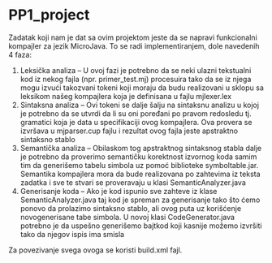 # PP1_project

Zadatak koji nam je dat sa ovim projektom jeste da se napravi funkcionalni kompajler za jezik MicroJava. To se radi implementiranjem, dole navedenih 4 faza:

1.	Leksička analiza – U ovoj fazi je potrebno da se neki ulazni tekstualni kod iz nekog fajla (npr. primer_test.mj) procesuira tako da se iz njega mogu izvući takozvani tokeni
koji moraju da budu realizovani u sklopu sa leksikom našeg kompajlera koja je definisana u fajlu mjlexer.lex
2.	Sintaksna analiza – Ovi tokeni se dalje šalju na sintaksnu analizu u kojoj je potrebno da se utvrdi da li su oni poređani po pravom redosledu tj. gramatici koja je data u specifikaciji ovog kompajlera.
Ova provera se izvršava u mjparser.cup fajlu i rezultat ovog fajla jeste apstraktno sintaksno stablo
3.	Semantička analiza – Obilaskom tog apstraktnog sintaksnog stabla dalje je potrebno da proverimo semantičku korektnost izvornog koda samim tim da generišemo tabelu simbola uz pomoć biblioteke symboltable.jar.
Semantika kompajlera mora da bude realizovana po zahtevima iz teksta zadatka i sve te stvari se proveravaju u klasi SemanticAnalyzer.java
4.	Generisanje koda – Ako je kod ispunio sve zahteve iz klase SemanticAnalyzer.java taj kod je spreman za generisanje tako što ćemo ponovo da prolazimo sintaksno stablo, ali ovog puta uz korišćenje
novogenerisane tabe simbola. U novoj klasi CodeGenerator.java potrebno je da uspešno generišemo bajtkod koji kasnije možemo izvršiti tako da njegov ispis ima smisla

Za povezivanje svega ovoga se koristi build.xml fajl.
